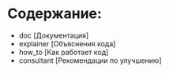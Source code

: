 # Содержание:
- doc [Документация]
- explainer [Объяснения кода]
- how_to [Как работает код]
- consultant [Рекомендации по улучшению]

